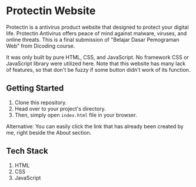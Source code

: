 
# Protectin Website

Protectin is a antivirus product website that designed to protect your digital life. Protectin Antivirus offers peace of mind against malware, viruses, and online threats. This is a final submission of "Belajar Dasar Pemograman Web" from Dicoding course.

It was only built by pure HTML, CSS, and JavaScript. No framework CSS or JavaScript library were utilized here. Note that this website has many lack of features, so that don't be fuzzy if some button didn't work of its function.


## Getting Started

1. Clone this repository.
2. Head over to your project's directory.
3. Then, simply open `index.html` file in your browser.

Alternative: You can easily click the link that has already been created by me, right beside the About section.
## Tech Stack

1. HTML
2. CSS
3. JavaScript